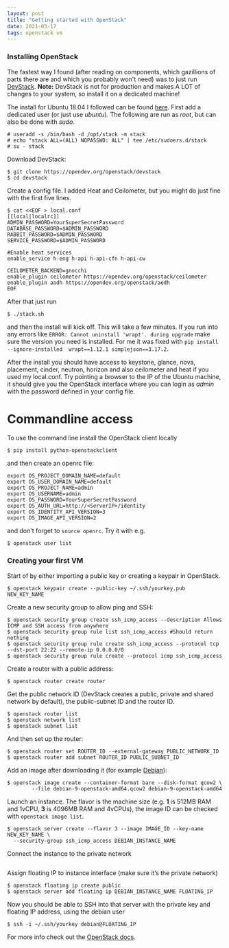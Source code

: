 ```yaml
---
layout: post
title: "Getting started with OpenStack"
date: 2021-03-17
tags: openstack vm
---
```


### Installing OpenStack

The fastest way I found (after reading on components, which gazillions of parts there are and which you probably won't need) was
to just run [DevStack](https://docs.openstack.org/devstack/latest/#).
**Note:** DevStack is not for production and makes A LOT of changes to your system, so install it on a dedicated machine!

The install for Ubuntu 18.04 I followed can be found [here](https://docs.openstack.org/devstack/latest/#).
First add a dedicated user (or just use *ubuntu*). The following are run as *root*, but can also be done with *sudo*.
```
# useradd -s /bin/bash -d /opt/stack -m stack
# echo "stack ALL=(ALL) NOPASSWD: ALL" | tee /etc/sudoers.d/stack
# su - stack
```
Download DevStack:
```
$ git clone https://opendev.org/openstack/devstack
$ cd devstack
```
Create a config file. I added Heat and Ceilometer, but you might do just fine with the first five lines.
```
$ cat <<EOF > local.conf
[[local|localrc]]
ADMIN_PASSWORD=YourSuperSecretPassword
DATABASE_PASSWORD=$ADMIN_PASSWORD
RABBIT_PASSWORD=$ADMIN_PASSWORD
SERVICE_PASSWORD=$ADMIN_PASSWORD

#Enable heat services
enable_service h-eng h-api h-api-cfn h-api-cw

CEILOMETER_BACKEND=gnocchi
enable_plugin ceilometer https://opendev.org/openstack/ceilometer
enable_plugin aodh https://opendev.org/openstack/aodh
EOF
```
After that just run
```
$ ./stack.sh
```
and then the install will kick off. This will take a few minutes.
If you run into any errors like `ERROR: Cannot uninstall 'wrapt'. during upgrade` make sure the version you need is installed.
For me it was fixed with `pip install --ignore-installed  wrapt==1.12.1 simplejson==3.17.2`.

After the install you should have access to keystone, glance, nova, placement, cinder, neutron, horizon and also ceilometer and heat if you used my local.conf.
Try pointing a browser to the IP of the Ubuntu machine, it should give you the OpenStack interface where you can login as *admin* with the password defined in
your config file.

# Commandline access
To use the command line install the OpenStack client locally
```
$ pip install python-openstackclient
```
and then create an openrc file:
```
export OS_PROJECT_DOMAIN_NAME=default
export OS_USER_DOMAIN_NAME=default
export OS_PROJECT_NAME=admin
export OS_USERNAME=admin
export OS_PASSWORD=YourSuperSecretPassword
export OS_AUTH_URL=http://<ServerIP>/identity
export OS_IDENTITY_API_VERSION=3
export OS_IMAGE_API_VERSION=2
```
and don't forget to `source openrc`.
Try it with e.g.
```
$ openstack user list
```

### Creating your first VM

Start of by either importing a public key or creating a keypair in OpenStack.
```
$ openstack keypair create --public-key ~/.ssh/yourkey.pub NEW_KEY_NAME
```
Create a new security group to allow ping and SSH:
```
$ openstack security group create ssh_icmp_access --description Allows ICMP and SSH access from anywhere
$ openstack security group rule list ssh_icmp_access #Should return nothing
$ openstack security group rule create ssh_icmp_access --protocol tcp --dst-port 22:22 --remote-ip 0.0.0.0/0
$ openstack security group rule create --protocol icmp ssh_icmp_access
```
Create a router with a public address:
```
$ openstack router create router
```
Get the public network ID (DevStack creates a public, private and shared network by default), the public-subnet ID and the router ID.
```
$ openstack router list
$ openstack network list
$ openstack subnet list
```
And then set up the router:
```
$ openstack router set ROUTER_ID --external-gateway PUBLIC_NETWORK_ID
$ openstack router add subnet ROUTER_ID PUBLIC_SUBNET_ID
```

Add an image after downloading it (for example [Debian](http://cdimage.debian.org/cdimage/openstack/current-9/)):
```
$ openstack image create --container-format bare --disk-format qcow2 \
        --file debian-9-openstack-amd64.qcow2 debian-9-openstack-amd64
```
Launch an instance. The flavor is the machine size (e.g. **1** is 512MB RAM and 1vCPU, **3** is 4096MB RAM and 4vCPUs),
the image ID can be checked with `openstack image list`.
```
$ openstack server create --flavor 3 --image IMAGE_ID --key-name NEW_KEY_NAME \
  --security-group ssh_icmp_access DEBIAN_INSTANCE_NAME
```
Connect the instance to the private network
```
```
Assign floating IP to instance interface (make sure it’s the private network)
```
$ openstack floating ip create public
$ openstack server add floating ip DEBIAN_INSTANCE_NAME FLOATING_IP
```

Now you should be able to SSH into that server with the private key and floating IP address, using the debian user
```
$ ssh -i ~/.ssh/yourkey debian@FLOATING_IP
```
For more info check out the [OpenStack docs](https://docs.openstack.org/ocata/user-guide/).
